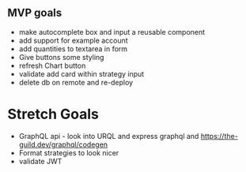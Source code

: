## MVP goals
* make autocomplete box and input a reusable component
* add support for example account
* add quantities to textarea in form
* Give buttons some styling
* refresh Chart button
* validate add card within strategy input
* delete db on remote and re-deploy

# Stretch Goals
* GraphQL api - look into URQL and express graphql and https://the-guild.dev/graphql/codegen 
* Format strategies to look nicer
* validate JWT